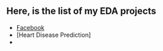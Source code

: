## Here, is the list of my EDA projects

- [Facebook](https://github.com/Aadi1610/Aadi_Repository/tree/main/Facebook-Project "Facebook")
- [Heart Disease Prediction]
- 
